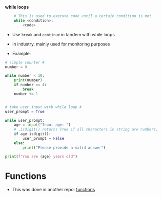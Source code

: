 **while loops**
```python
    # This is used to execute code until a certain condition is met
    while <condition>:
        <code>
```
- Use ```break``` and ```continue``` in tandem with while loops
- In industry, mainly used for monitoring purposes

- Example:
```python
# simple counter #
number = 0

while number < 10:
    print(number)
    if number == 4:
        break
    number += 1


# take user input with while loop #
user_prompt = True

while user_prompt:
    age = input("Input age: ")
    # .isdigit() returns True if all characters in string are numbers, o/w False
    if age.isdigit():
        user_prompt = False
    else:
        print("Please provide a valid answer")

print(f"You are {age} years old")
```

# Functions
- This was done in another repo: [functions](https://github.com/jaredsparta/python_functions)